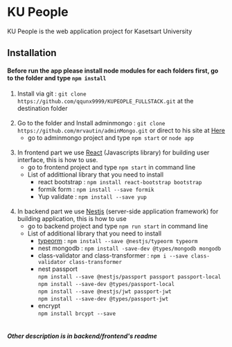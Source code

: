 <h1>KU People</h1>
  
  <p>KU People is the web application project for Kasetsart University</p>
  
 <h2>Installation</h2>
 
  <h4>Before run the app please install node modules for each folders first, go to the folder and type <code>npm install</code></h4>
  
  <ol>
    <li>Install via git : <code>git clone https://github.com/qqunx9999/KUPEOPLE_FULLSTACK.git</code> at the destination folder</li><br>
    <li>Go to the folder and Install adminmongo : <code>git clone https://github.com/mrvautin/adminMongo.git</code> or direct to his site at <a href="https://github.com/mrvautin/adminMongo">Here</a>
      <ul>
        <li>go to adminmongo project and type <code>npm start</code> or <code>node app</code>
      </ul>
    </li><br>
    <li>In frontend part we use <a href="https://reactjs.org/">React</a> (Javascripts library) for building user interface, this is how to use.
      <ul>
        <li>go to frontend project and type <code>npm start</code> in command line</li>
        <li>List of addittional library that you need to install
          <ul>
            <li>react bootstrap : <code>npm install react-bootstrap bootstrap</code></li>
            <li>formik form : <code>npm install --save formik</code></li>
            <li>Yup validate : <code>npm install --save yup</code></li>
          </ul>
        </li>
      </ul>
    </li><br>
    <li>In backend part we use <a href="https://nestjs.com/">Nestjs</a> (server-side application framework) for building application, this is how to use
      <ul>
        <li>go to backend project and type <code>npm run start</code> in command line</li>
        <li>List of additional library that you need to install
          <ul>
            <li><a href="https://typeorm.io/#/">typeorm</a> : <code>npm install --save @nestjs/typeorm typeorm</code></li>
            <li>nest mongodb : <code>npm install -save-dev @types/mongodb mongodb</code></li>
            <li>class-validator and class-transformer : <code>npm i --save class-validator class-transformer</code></li>
            <li>nest passport <br>
              <code>npm install --save @nestjs/passport passport passport-local</code> <br>
              <code>npm install --save-dev @types/passport-local</code> <br>
              <code>npm install --save @nestjs/jwt passport-jwt</code> <br>
              <code>npm install --save-dev @types/passport-jwt</code>
            </li>
            <li>encrypt <br>
              <code>npm install brcypt --save</code>
            </li>
          </uL>
        </li>
      </ul>
    </li><br>
  </ol>
  
  <h5>Other description is in backend/frontend's readme </h5>
